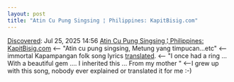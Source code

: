 ```yaml
---
layout: post
title: "Atin Cu Pung Singsing ¦ Philippines: KapitBisig.com"
---
```

[Discovered](http://rolandtanglao.com/2020/07/29/p1-blogthis-checkvist-list-links-to-blog/): Jul 25, 2025 14:56 [Atin Cu Pung Singsing ¦ Philippines: KapitBisig.com](https://www.kapitbisig.com/philippines/folk-songs-atin-cu-pung-singsing_24.html) <-- "Atin cu pung singsing, Metung yang timpucan...etc" <--immortal Kapampangan folk song lyrics [translated](https://www.kapitbisig.com/philippines/folk-songs-atin-cu-pung-singsing-english-version_26.html). <-- "I once had a ring ... With a beautiful gem .... I inherited this ... From my mother " <--I grew up with this song, nobody ever explained or translated it for me :-)
